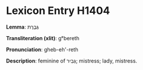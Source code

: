 # Lexicon Entry H1404

**Lemma**: גְּבֶרֶת

**Transliteration (xlit)**: gᵉbereth

**Pronunciation**: gheb-eh'-reth

**Description**:
feminine of גְּבִיר; mistress; lady, mistress.
